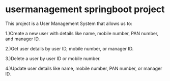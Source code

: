 # usermanagement springboot project

This project is a User Management System that allows us to:

1.)Create a new user with details like name, mobile number, PAN number, and manager ID.

2.)Get user details by user ID, mobile number, or manager ID.

3.)Delete a user by user ID or mobile number.

4.)Update user details like name, mobile number, PAN number, or manager ID.
